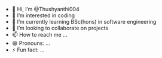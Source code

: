 - 👋 Hi, I’m @Thushyanthi004
- 👀 I’m interested in coding 
- 🌱 I’m currently learning BSc(hons) in software engineering 
- 💞️ I’m looking to collaborate on projects 
- 📫 How to reach me ...
- 😄 Pronouns: ...
- ⚡ Fun fact: ...

<!---
Thushyanthi004/Thushyanthi004 is a ✨ special ✨ repository because its `README.md` (this file) appears on your GitHub profile.
You can click the Preview link to take a look at your changes.
--->
